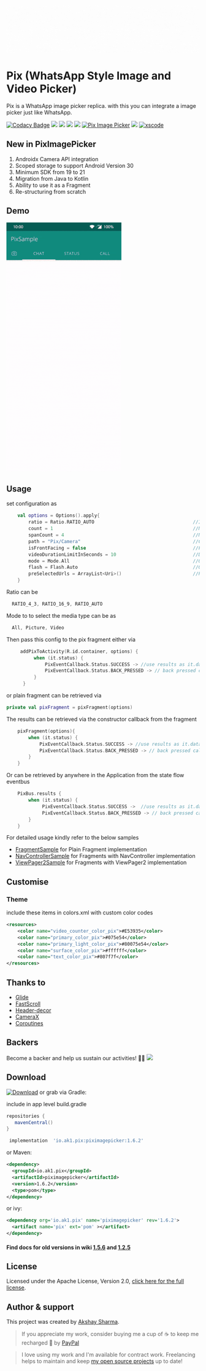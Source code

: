 ![Preview image](media/header.gif)

# Pix (WhatsApp Style Image and Video Picker)

Pix is a WhatsApp image picker replica. with this you can integrate a image picker just like WhatsApp.

[![Codacy Badge](https://api.codacy.com/project/badge/Grade/887abd593a5a499495c4f071accb132a)](https://app.codacy.com/app/akshay2211/PixImagePicker?utm_source=github.com&utm_medium=referral&utm_content=akshay2211/PixImagePicker&utm_campaign=Badge_Grade_Dashboard)
[![](https://img.shields.io/badge/Android%20Arsenal-PixImagePicker-blue.svg?style=flat-square)](https://android-arsenal.com/details/1/6935)
[![](https://img.shields.io/badge/Medium-Pix-black.svg?style=flat-square)](https://medium.com/@fxn769/pix-media-picker-android-library-1ec3c5e5f91a)
[![](https://img.shields.io/badge/API-16%2B-orange.svg?style=flat-square)](https://android-arsenal.com/api?level=16)
[![](https://img.shields.io/badge/Awesome%20Android-PixImagePicker-green.svg?style=flat-square)](https://android.libhunt.com/piximagepicker-alternatives)
[![Pix Image Picker](https://www.appbrain.com/stats/libraries/shield/pix-image-picker.svg)](https://www.appbrain.com/stats/libraries/details/pix-image-picker/pix-image-picker)
<img src="http://img.shields.io/liberapay/receives/akshay2211.svg?logo=liberapay">
[![xscode](https://img.shields.io/badge/Available%20on-xs%3Acode-blue?style=?style=plastic&logo=appveyor&logo=data:image/png;base64,iVBORw0KGgoAAAANSUhEUgAAAEAAAABACAMAAACdt4HsAAAAGXRFWHRTb2Z0d2FyZQBBZG9iZSBJbWFnZVJlYWR5ccllPAAAAAZQTFRF////////VXz1bAAAAAJ0Uk5T/wDltzBKAAAAlUlEQVR42uzXSwqAMAwE0Mn9L+3Ggtgkk35QwcnSJo9S+yGwM9DCooCbgn4YrJ4CIPUcQF7/XSBbx2TEz4sAZ2q1RAECBAiYBlCtvwN+KiYAlG7UDGj59MViT9hOwEqAhYCtAsUZvL6I6W8c2wcbd+LIWSCHSTeSAAECngN4xxIDSK9f4B9t377Wd7H5Nt7/Xz8eAgwAvesLRjYYPuUAAAAASUVORK5CYII=)](https://xscode.com/akshay2211/piximagepicker)

## New in PixImagePicker
1. Androidx Camera API integration
2. Scoped storage to support Android Version 30
3. Minimum SDK from 19 to 21
4. Migration from Java to Kotlin
5. Ability to use it as a Fragment
6. Re-structuring from scratch


 
## Demo
![](media/two.gif)

## Usage
set configuration as
```kotlin
    val options = Options().apply{
        ratio = Ratio.RATIO_AUTO                                    //Image/video capture ratio
        count = 1                                                   //Number of images to restrict selection count
        spanCount = 4                                               //Number for columns in grid
        path = "Pix/Camera"                                         //Custom Path For media Storage
        isFrontFacing = false                                       //Front Facing camera on start
        videoDurationLimitInSeconds = 10                            //Duration for video recording
        mode = Mode.All                                             //Option to select only pictures or videos or both
        flash = Flash.Auto                                          //Option to select flash type
        preSelectedUrls = ArrayList<Uri>()                          //Pre selected Image Urls
    }

```
Ratio can be
```kotlin
  RATIO_4_3, RATIO_16_9, RATIO_AUTO
```
Mode to to select the media type can be as
```kotlin
  All, Picture, Video
```
Then pass this config to the pix fragment either via
```kotlin
     addPixToActivity(R.id.container, options) {
          when (it.status) {
              PixEventCallback.Status.SUCCESS -> //use results as it.data
              PixEventCallback.Status.BACK_PRESSED -> // back pressed called
          }
      }
```
or plain fragment can be retrieved via
```kotlin
private val pixFragment = pixFragment(options)
```
The results can be retrieved via the constructor callback from the fragment
```kotlin
    pixFragment(options){
        when (it.status) {
            PixEventCallback.Status.SUCCESS -> //use results as it.data
            PixEventCallback.Status.BACK_PRESSED -> // back pressed called
        }
    }
```
Or can be retrieved by anywhere in the Application from the state flow eventbus
```kotlin
    PixBus.results {
        when (it.status) {
             PixEventCallback.Status.SUCCESS ->  //use results as it.data
             PixEventCallback.Status.BACK_PRESSED -> // back pressed called
        }
    }
```
For detailed usage kindly refer to the below samples
 - [FragmentSample](app/src/main/java/io/ak1/pixsample/samples/FragmentSample.kt) for Plain Fragment implementation
 - [NavControllerSample](app/src/main/java/io/ak1/pixsample/samples/NavControllerSample.kt) for Fragments with NavController implementation
 - [ViewPager2Sample](app/src/main/java/io/ak1/pixsample/samples/ViewPager2Sample.kt) for Fragments with ViewPager2 implementation

## Customise
### Theme
include these items in colors.xml with custom color codes
```xml
<resources>
    <color name="video_counter_color_pix">#E53935</color>
    <color name="primary_color_pix">#075e54</color>
    <color name="primary_light_color_pix">#80075e54</color>
    <color name="surface_color_pix">#ffffff</color>
    <color name="text_color_pix">#807f7f</color>
</resources>
```

## Thanks to
  - [Glide]
  - [FastScroll]
  - [Header-decor]
  - [CameraX]
  - [Coroutines]

## Backers
Become a backer and help us sustain our activities! 🙏🙏
<a href="https://opencollective.com/piximagepicker#backers" target="_blank"><img src="https://opencollective.com/piximagepicker/backers.svg?width=890"></a>

## Download
[![Download](https://search.maven.org/artifact/io.ak1.pix/piximagepicker)](https://search.maven.org/artifact/io.ak1.pix/piximagepicker) or grab via Gradle:
 
include in app level build.gradle
 ```groovy
 repositories {
    mavenCentral()
 }
 ```
```groovy
 implementation  'io.ak1.pix:piximagepicker:1.6.2'
```
or Maven:
```xml
<dependency>
  <groupId>io.ak1.pix</groupId>
  <artifactId>piximagepicker</artifactId>
  <version>1.6.2</version>
  <type>pom</type>
</dependency>
```
or ivy:
```xml
<dependency org='io.ak1.pix' name='piximagepicker' rev='1.6.2'>
  <artifact name='pix' ext='pom' ></artifact>
</dependency>
```

#### Find docs for old versions in wiki [1.5.6](https://github.com/akshay2211/PixImagePicker/wiki/Documendation-ver-1.5.6) and [1.2.5](https://github.com/akshay2211/PixImagePicker/wiki/Documendation-ver-1.2.5)

## License
Licensed under the Apache License, Version 2.0, [click here for the full license](/LICENSE).

## Author & support
This project was created by [Akshay Sharma](https://akshay2211.github.io/).

> If you appreciate my work, consider buying me a cup of :coffee: to keep me recharged :metal: by [PayPal](https://www.paypal.me/akshay2211)

> I love using my work and I'm available for contract work. Freelancing helps to maintain and keep [my open source projects](https://github.com/akshay2211/) up to date!

[Glide]: <https://github.com/bumptech/glide>
[FastScroll]: <https://github.com/L4Digital/FastScroll>
[Header-decor]: <https://github.com/edubarr/header-decor>
[CameraX]: <https://developer.android.com/training/camerax>
[Coroutines]: <https://developer.android.com/kotlin/coroutines>
